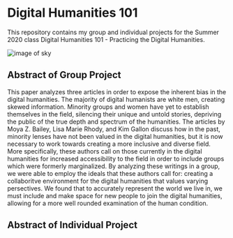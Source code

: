 # Digital Humanities 101

This repository contains my group and individual projects for the Summer 2020 class Digital Humanities 101 - Practicing the Digital Humanities. 

![image of sky](https://images-na.ssl-images-amazon.com/images/S/sgp-catalog-images/region_US/g9a9m-MHM425BWQ9F-Full-Image_GalleryBackground-en-US-1521579412582._SX1080_.jpg)

## Abstract of Group Project

This paper analyzes three articles in order to expose the inherent bias in the digital humanities. The majority of digital humanists are white men, creating skewed information. Minority groups and women have yet to establish themselves in the field, silencing their unique and untold stories, depriving the public of the true depth and spectrum of the humanities. The articles by Moya Z. Bailey, Lisa Marie Rhody, and Kim Gallon discuss how in the past, minority lenses have not been valued in the digital humanities, but it is now necessary to work towards creating a more inclusive and diverse field. More specifically, these authors call on those currently in the digital humanities for increased accessibility to the field in order to include groups which were formerly marginalized. By analyzing these writings in a group, we were able to employ the ideals that these authors call for: creating a collaboritve environment for the digital humanities that values varying persectives. We found that to accurately represent the world we live in, we must include and make space for new people to join the digital humanities, allowing for a more well rounded examination of the human condition.

## Abstract of Individual Project
